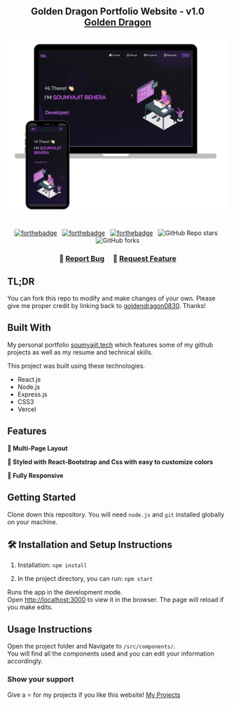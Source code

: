 <h2 align="center">
  Golden Dragon Portfolio Website - v1.0<br/>
  <a href="https://www.google.com" target="_blank">Golden Dragon</a>
</h2>
<div align="center">
  <img alt="Demo" src="./Images/readme-img1.png" />
</div>

<br/>

<center>

[![forthebadge](https://forthebadge.com/images/badges/built-with-love.svg)](https://forthebadge.com) &nbsp;
[![forthebadge](https://forthebadge.com/images/badges/made-with-javascript.svg)](https://forthebadge.com) &nbsp;
[![forthebadge](https://forthebadge.com/images/badges/open-source.svg)](https://forthebadge.com) &nbsp;
![GitHub Repo stars](https://img.shields.io/github/stars/soumyajit4419/Portfolio?color=red&logo=github&style=for-the-badge) &nbsp;
![GitHub forks](https://img.shields.io/github/forks/soumyajit4419/Portfolio?color=red&logo=github&style=for-the-badge)

</center>

<h3 align="center">
    🔹
    <a href="https://github.com/GoldenDragon0830/GoldenDragon_Portfolio/issues/1">Report Bug</a> &nbsp; &nbsp;
    🔹
    <a href="https://github.com/GoldenDragon0830/GoldenDragon_Portfolio/issues/2">Request Feature</a>
</h3>

## TL;DR

You can fork this repo to modify and make changes of your own. Please give me proper credit by linking back to [goldendragon0830](https://github.com/GoldenDragon0830/GoldenDragon_Portfolio). Thanks!

## Built With

My personal portfolio <a href="https://www.google.com" target="_blank">soumyajit.tech</a> which features some of my github projects as well as my resume and technical skills.<br/>

This project was built using these technologies.

- React.js
- Node.js
- Express.js
- CSS3
- Vercel

## Features

**📖 Multi-Page Layout**

**🎨 Styled with React-Bootstrap and Css with easy to customize colors**

**📱 Fully Responsive**

## Getting Started

Clone down this repository. You will need `node.js` and `git` installed globally on your machine.

## 🛠 Installation and Setup Instructions

1. Installation: `npm install`

2. In the project directory, you can run: `npm start`

Runs the app in the development mode.\
Open [http://localhost:3000](http://localhost:3000) to view it in the browser.
The page will reload if you make edits.

## Usage Instructions

Open the project folder and Navigate to `/src/components/`. <br/>
You will find all the components used and you can edit your information accordingly.

### Show your support

Give a ⭐ for my projects if you like this website! 
<a href="https://github.com/GoldenDragon0830?tab=repositories" target="_blank">My Projects</a>

